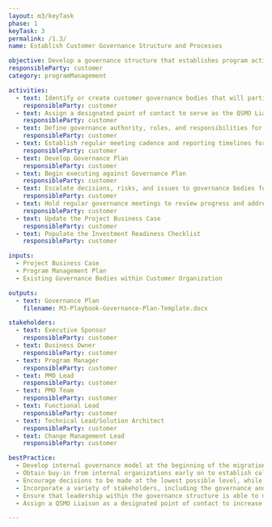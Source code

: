 ```yaml
---
layout: m3/keyTask
phase: 1
keyTask: 3
permalink: /1.3/
name: Establish Customer Governance Structure and Processes

objective: Develop a governance structure that establishes program activity ownership and decision making authority for the customer throughout the migration.
responsibleParty: customer
category: programManagement

activities:
  - text: Identify or create customer governance bodies that will participate in the program and integrate with broader governance structures
    responsibleParty: customer
  - text: Assign a designated point of contact to serve as the QSMO Liaison
    responsibleParty: customer
  - text: Define governance authority, roles, and responsibilities for oversight, management decision-making, and risk/issue escalation procedures
    responsibleParty: customer
  - text: Establish regular meeting cadence and reporting timelines for Phases 1 and 2
    responsibleParty: customer
  - text: Develop Governance Plan
    responsibleParty: customer
  - text: Begin executing against Governance Plan
    responsibleParty: customer
  - text: Escalate decisions, risks, and issues to governance bodies for decision making and issue resolution
    responsibleParty: customer
  - text: Hold regular governance meetings to review progress and address escalated decisions, risks, and issues
    responsibleParty: customer
  - text: Update the Project Business Case
    responsibleParty: customer
  - text: Populate the Investment Readiness Checklist
    responsibleParty: customer

inputs:
  - Project Business Case
  - Program Management Plan
  - Existing Governance Bodies within Customer Organization

outputs:
  - text: Governance Plan
    filename: M3-Playbook-Governance-Plan-Template.docx

stakeholders:
  - text: Executive Sponsor
    responsibleParty: customer
  - text: Business Owner
    responsibleParty: customer
  - text: Program Manager
    responsibleParty: customer
  - text: PMO Lead
    responsibleParty: customer
  - text: PMO Team
    responsibleParty: customer
  - text: Functional Lead
    responsibleParty: customer
  - text: Technical Lead/Solution Architect
    responsibleParty: customer
  - text: Change Management Lead
    responsibleParty: customer

bestPractice:
  - Develop internal governance model at the beginning of the migration to make decisions in alignment with the objectives and goals of the program
  - Obtain buy-in from internal organizations early on to establish collaboration throughout the migration; obtain buy-in from executives, managers, and line personnel as stakeholders and Subject Matter Experts (SMEs)
  - Encourage decisions to be made at the lowest possible level, while allowing elevation of important or contentious issues through the governance model
  - Incorporate a variety of stakeholders, including the governance and transition team, in the development of the agency vision
  - Ensure that leadership within the governance structure is able to make all necessary decisions with regard to financing and direction
  - Assign a QSMO Liaison as a designated point of contact to increase efficiency

---
```

